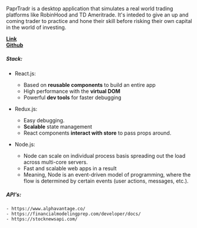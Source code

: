 PaprTradr is a desktop application that simulates a real world trading platforms like RobinHood and TD Ameritrade. It's inteded to give an up and coming trader to practice and hone their skill before risking their own capital in the world of investing.

**[Link](https://papr-tradr.netlify.com/)**  
**[Github](https://github.com/Paper-Trader)**

##### Stack:
- React.js:
    - Based on **reusable components** to build an entire app
    - High performance with the **virtual DOM**
    - Powerful **dev tools** for faster debugging

- Redux.js:
    - Easy debugging.
    - **Scalable** state management
    - React components **interact with store** to pass props around.

- Node.js:
    - Node can scale on individual process basis spreading out the load across multi-core servers.
    - Fast and scalable web apps in a result
    - Meaning, Node is an event-driven model of programming, where the flow is determined by certain events (user actions, messages, etc.).

##### API's:
    - https://www.alphavantage.co/
    - https://financialmodelingprep.com/developer/docs/
    - https://stocknewsapi.com/
